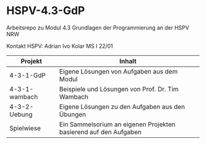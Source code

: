# HSPV-4.3-GdP
Arbeitsrepo zu Modul 4.3 Grundlagen der Programmierung an der HSPV NRW

Kontakt HSPV:
Adrian Ivo Kolar
MS I 22/01


| Projekt | Inhalt |
|---------|--------|
| 4-3-1-GdP | Eigene Lösungen von Aufgaben aus dem Modul |
| 4-3-1-wambach | Beispiele und Lösungen von Prof. Dr. Tim Wambach |
| 4-3-2-Uebung | Eigene Lösungen zu den Aufgaben aus den Übungen |
| Spielwiese | Ein Sammelsorium an eigenen Projekten basierend auf den Aufgaben |